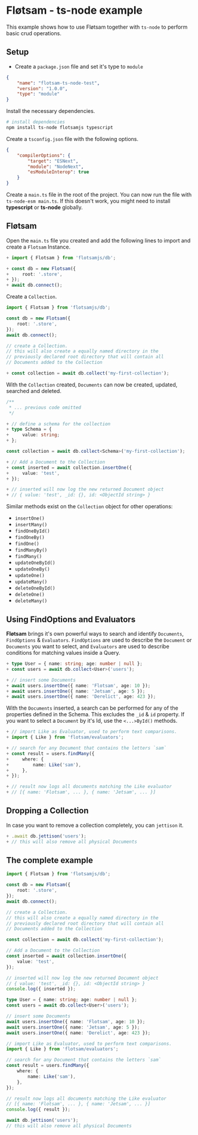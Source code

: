 <!-- @format -->

# Fløtsam - ts-node example

This example shows how to use Fløtsam together with `ts-node` to perform basic crud operations.

## Setup

-   Create a `package.json` file and set it's type to `module`

```json
{
    "name": "flotsam-ts-node-test",
    "version": "1.0.0",
    "type": "module"
}
```

Install the necessary dependencies.

```bash
# install dependencies
npm install ts-node flotsamjs typescript
```

Create a `tsconfig.json` file with the following options.

```json
{
    "compilerOptions": {
        "target": "ESNext",
        "module": "NodeNext",
        "esModuleInterop": true
    }
}
```

Create a `main.ts` file in the root of the project. You can now run the file with `ts-node-esm main.ts`. If this doesn't work, you might need to install **typescript** or **ts-node** globally.

## Fløtsam

Open the `main.ts` file you created and add the following lines to import and create a `Flotsam` Instance.

```ts
+ import { Flotsam } from 'flotsamjs/db';

+ const db = new Flotsam({
+     root: '.store',
+ });
+ await db.connect();
```

Create a `Collection`.

```ts
import { Flotsam } from 'flotsamjs/db';

const db = new Flotsam({
    root: '.store',
});
await db.connect();

// create a Collection.
// this will also create a equally named directory in the
// previously declared root directory that will contain all
// Documents added to the Collection

+ const collection = await db.collect('my-first-collection');
```

With the `Collection` created, `Documents` can now be created, updated, searched and deleted.

```ts
/**
 * ... previous code omitted
 */

+ // define a schema for the collection
+ type Schema = {
+     value: string;
+ };

const collection = await db.collect<Schema>('my-first-collection');

+ // Add a Document to the Collection
+ const inserted = await collection.insertOne({
+     value: 'test',
+ });

+ // inserted will now log the new returned Document object
+ // { value: 'test', _id: {}, id: <ObjectId string> }
```

Similar methods exist on the `Collection` object for other operations:

-   `insertOne()`
-   `insertMany()`
-   `findOneById()`
-   `findOneBy()`
-   `findOne()`
-   `findManyBy()`
-   `findMany()`
-   `updateOneById()`
-   `updateOneBy()`
-   `updateOne()`
-   `updateMany()`
-   `deleteOneById()`
-   `deleteOne()`
-   `deleteMany()`

## Using FindOptions and Evaluators

**Fløtsam** brings it's own powerful ways to search and identify `Documents`, `FindOptions` & `Evaluators`. `FindOptions` are used to describe the `Document` or `Documents` you want to select, and `Evaluators` are used to describe conditions for matching values inside a Query.

```ts
+ type User = { name: string; age: number | null };
+ const users = await db.collect<User>('users');

+ // insert some Documents
+ await users.insertOne({ name: 'Flotsam', age: 10 });
+ await users.insertOne({ name: 'Jetsam', age: 5 });
+ await users.insertOne({ name: 'Derelict', age: 423 });
```

With the `Documents` inserted, a search can be performed for any of the properties defined in the Schema. This excludes the `_id` & `id` property. If you want to select a `Document` by it's Id, use the `<...>ById()` methods.

```ts
+ // import Like as Evaluator, used to perform text comparisons.
+ import { Like } from 'flotsam/evaluators';

+ // search for any Document that contains the letters `sam`
+ const result = users.findMany({
+     where: {
+         name: Like('sam'),
+     },
+ });

+ // result now logs all documents matching the Like evaluator
+ // [{ name: 'Flotsam', ... }, { name: 'Jetsam', ... }]
```

## Dropping a Collection

In case you want to remove a collection completely, you can `jettison` it.

```ts
+ .await db.jettison('users');
+ // this will also remove all physical Documents
```

## The complete example

```ts
import { Flotsam } from 'flotsamjs/db';

const db = new Flotsam({
    root: '.store',
});
await db.connect();

// create a Collection.
// this will also create a equally named directory in the
// previously declared root directory that will contain all
// Documents added to the Collection

const collection = await db.collect('my-first-collection');

// Add a Document to the Collection
const inserted = await collection.insertOne({
    value: 'test',
});

// inserted will now log the new returned Document object
// { value: 'test', _id: {}, id: <ObjectId string> }
console.log({ inserted });

type User = { name: string; age: number | null };
const users = await db.collect<User>('users');

// insert some Documents
await users.insertOne({ name: 'Flotsam', age: 10 });
await users.insertOne({ name: 'Jetsam', age: 5 });
await users.insertOne({ name: 'Derelict', age: 423 });

// import Like as Evaluator, used to perform text comparisons.
import { Like } from 'flotsam/evaluators';

// search for any Document that contains the letters `sam`
const result = users.findMany({
    where: {
        name: Like('sam'),
    },
});

// result now logs all documents matching the Like evaluator
// [{ name: 'Flotsam', ... }, { name: 'Jetsam', ... }]
console.log({ result });

await db.jettison('users');
// this will also remove all physical Documents
```
